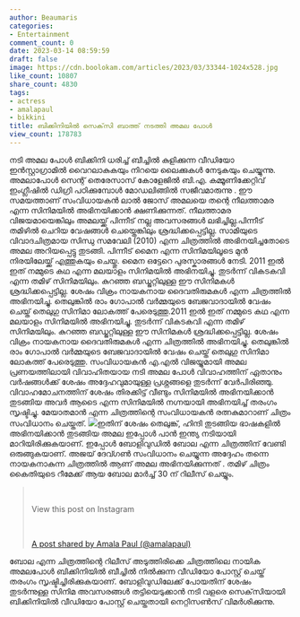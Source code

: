 ```yaml
---
author: Beaumaris
categories:
- Entertainment
comment_count: 0
date: 2023-03-14 08:59:59
draft: false
image: https://cdn.boolokam.com/articles/2023/03/33344-1024x528.jpg
like_count: 10807
share_count: 4830
tags:
- actress
- amalapaul
- bikkini
title: ബിക്കിനിയിൽ സെക്‌സി ബാത്ത് നടത്തി അമല പോൾ
view_count: 178783
---
```


നടി അമല പോൾ ബിക്കിനി ധരിച്ച് ബീച്ചിൽ കുളിക്കുന്ന വീഡിയോ ഇൻസ്റ്റാഗ്രാമിൽ വൈറലാകുകയും നിറയെ ലൈക്കുകൾ നേടുകയും ചെയ്യുന്നു. അമലാപോൾ സെന്റ് തെരേസാസ് കോളേജിൽ ബി.എ. കമ്മൂണിക്കേറ്റിവ് ഇംഗ്ലീഷിൽ ഡിഗ്രി പഠിക്കുമ്പോൾ മോഡലിങ്ങിൽ സജീവമാരുന്നു . ഈ സമയത്താണ്‌ സംവിധായകൻ ലാൽ ജോസ് അമലയെ തന്റെ നീലത്താമര എന്ന സിനിമയിൽ അഭിനയിക്കാൻ ക്ഷണിക്കുന്നത്. നീലത്താമര വിജയമായെങ്കിലും അമലയ്ക്ക് പിന്നീട് നല്ല അവസരങ്ങൾ ലഭിച്ചില്ല.പിന്നീട് തമിഴിൽ ചെറിയ വേഷങ്ങൾ ചെയ്തെങ്കിലും ശ്രദ്ധിക്കപ്പെട്ടില്ല. സാമിയുടെ വിവാദചിത്രമായ സിന്ധു സമവേലി (2010) എന്ന ചിത്രത്തിൽ അഭിനയിച്ചതോടെ അമല അറിയപ്പെട്ടു തുടങ്ങി. പിന്നീട് മൈന എന്ന സിനിമയിലൂടെ മുൻ നിരയിലേയ്ക്ക് എത്തുകയും ചെയ്തു. മൈന ഒട്ടേറെ പുരസ്കാരങ്ങൾ നേടി. 2011 ഇൽ ഇത് നമ്മുടെ കഥ എന്ന മലയാളം സിനിമയിൽ അഭിനയിച്ചു. തുടർന്ന് വികടകവി എന്ന തമിഴ് സിനിമയിലും. കുറഞ്ഞ ബഡ്ജറ്റിലുള്ള ഈ സിനിമകൾ ശ്രദ്ധിക്കപ്പെട്ടില്ല. ശേഷം വിക്രം നായകനായ ദൈവതിരുമകൾ എന്ന ചിത്രത്തിൽ അഭിനയിച്ചു. തെലുങ്കിൽ രാം ഗോപാൽ വർമ്മയുടെ ബേജവാദായിൽ വേഷം ചെയ്ത് തെലുഗു സിനിമാ ലോകത്ത് പേരെടുത്തു.2011 ഇൽ ഇത് നമ്മുടെ കഥ എന്ന മലയാളം സിനിമയിൽ അഭിനയിച്ചു. തുടർന്ന് വികടകവി എന്ന തമിഴ് സിനിമയിലും. കുറഞ്ഞ ബഡ്ജറ്റിലുള്ള ഈ സിനിമകൾ ശ്രദ്ധിക്കപ്പെട്ടില്ല. ശേഷം വിക്രം നായകനായ ദൈവതിരുമകൾ എന്ന ചിത്രത്തിൽ അഭിനയിച്ചു. തെലുങ്കിൽ രാം ഗോപാൽ വർമ്മയുടെ ബേജവാദായിൽ വേഷം ചെയ്ത് തെലുഗു സിനിമാ ലോകത്ത് പേരെടുത്തു. സംവിധായകൻ എ.എൽ വിജയ്യുമായി അമല പ്രണയത്തിലായി വിവാഹിതയായ നടി അമല പോൾ വിവാഹത്തിന് ഏതാനും വർഷങ്ങൾക്ക് ശേഷം അദ്ദേഹവുമായുള്ള പ്രശ്നങ്ങളെ തുടർന്ന് വേർപിരിഞ്ഞു. വിവാഹമോചനത്തിന് ശേഷം തിരക്കിട്ട് വീണ്ടും സിനിമയിൽ അഭിനയിക്കാൻ തുടങ്ങിയ അവർ ആടൈ എന്ന സിനിമയിൽ നഗ്നയായി അഭിനയിച്ച് തരംഗം സൃഷ്ടിച്ചു. മേയാതമാൻ എന്ന ചിത്രത്തിന്റെ സംവിധായകൻ രത്നകുമാറാണ് ചിത്രം സംവിധാനം ചെയ്തത്. ![](https://cdn.boolokam.com/articles/2023/03/33344-1024x528.jpg)ഇതിന് ശേഷം തെലുങ്ക്, ഹിന്ദി തുടങ്ങിയ ഭാഷകളിൽ അഭിനയിക്കാൻ തുടങ്ങിയ അമല ഇപ്പോൾ പാൻ ഇന്ത്യ നടിയായി മാറിയിരിക്കുകയാണ്. ഇപ്പോൾ ബോളിവുഡിൽ ബോല എന്ന ചിത്രത്തിന് വേണ്ടി ഒരുങ്ങുകയാണ്. അജയ് ദേവ്ഗൺ സംവിധാനം ചെയ്യുന്ന അദ്ദേഹം തന്നെ നായകനാകുന്ന ചിത്രത്തിൽ ആണ് അമല അഭിനയിക്കുന്നത് . തമിഴ് ചിത്രം കൈതിയുടെ റീമേക്ക് ആയ ബോല മാർച്ച് 30 ന് റിലീസ് ചെയ്യും. 

> &nbsp; 
> 
> View this post on Instagram
> 
> &nbsp; 
> 
> [A post shared by Amala Paul (@amalapaul)](https://www.instagram.com/reel/CpsZPMHPwcu/?utm_source=ig_embed&utm_campaign=loading)

ബോല എന്ന ചിത്രത്തിന്റെ റിലീസ് അടുത്തിരിക്കെ ചിത്രത്തിലെ നായിക അമലപോൾ ബിക്കിനിയിൽ ബീച്ചിൽ നിൽക്കുന്ന വീഡിയോ പോസ്റ്റ് ചെയ്ത് തരംഗം സൃഷ്ടിച്ചിരിക്കുകയാണ്. ബോളിവുഡിലേക്ക് പോയതിന് ശേഷം തുടർന്നുള്ള സിനിമ അവസരങ്ങൾ തട്ടിയെടുക്കാൻ നടി വളരെ സെക്‌സിയായി ബിക്കിനിയിൽ വീഡിയോ പോസ്റ്റ് ചെയ്തതായി നെറ്റിസൺസ് വിമർശിക്കുന്നു.